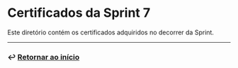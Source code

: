 # Certificados da Sprint 7
Este diretório contém os certificados adquiridos no decorrer da Sprint.

___

### ↩️ [Retornar ao início](../../README.md)